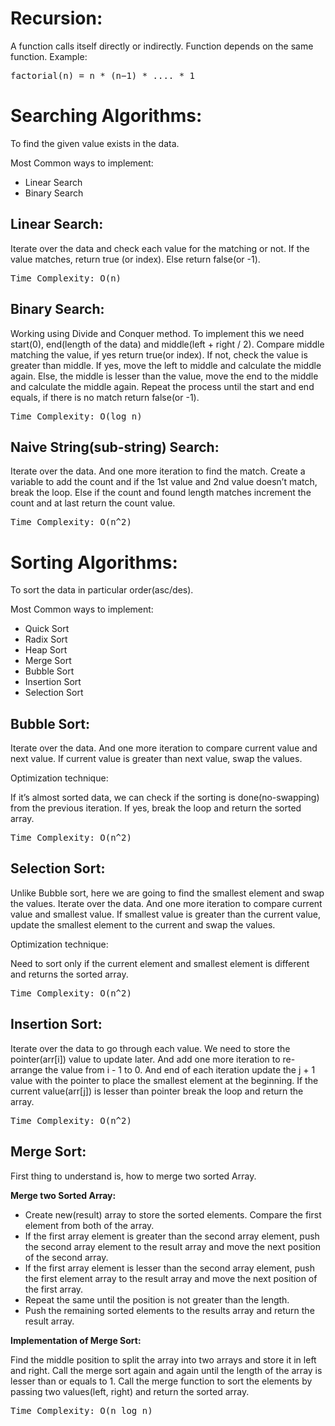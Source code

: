 # Recursion:
A function calls itself directly or indirectly. Function depends on the same function.
Example:
<pre>
factorial(n) = n * (n−1) * .... * 1
</pre>

# Searching Algorithms:
To find the given value exists in the data.
<p>Most Common ways to implement:</p>
<ul>
<li>Linear Search</li>
<li>Binary Search</li>
</ul>

<h2>Linear Search:</h2>
Iterate over the data and check each value for the matching or not. If the value matches, return true (or index). Else return false(or -1).
<pre>Time Complexity: O(n)</pre>

<h2>Binary Search:</h2>

Working using Divide and Conquer method. To implement this we need start(0), end(length of the data) and middle(left + right / 2).
Compare middle matching the value, if yes return true(or index).
If not, check the value is greater than middle. If yes, move the left to middle and calculate the middle again. 
Else, the middle is lesser than the value, move the end to the middle and calculate the middle again. 
Repeat the process until the start and end equals, if there is no match return false(or -1).
<pre>Time Complexity: O(log n)</pre>

<h2>Naive String(sub-string) Search:</h2>
Iterate over the data. And one more iteration to find the match.
Create a variable to add the count and if the 1st value and 2nd value doesn’t match, break the loop. Else if the count and found length matches increment the count and at last return the count value.
<pre>Time Complexity: O(n^2)</pre>


# Sorting Algorithms:
To sort the data in particular order(asc/des).
<p>Most Common ways to implement:</p>

<ul>
<li>Quick Sort</li>
<li>Radix Sort</li>
<li>Heap Sort</li>
<li>Merge Sort</li>
<li>Bubble Sort</li>
<li>Insertion Sort</li>
<li>Selection Sort</li>
</ul>

<h2>Bubble Sort:</h2>
Iterate over the data. And one more iteration to compare current value and next value. If current value is greater than next value, swap the values.

<p>Optimization technique:</p>
If it’s almost sorted data, we can check if the sorting is done(no-swapping) from the previous iteration. If yes, break the loop and return the sorted array.
<pre>Time Complexity: O(n^2)</pre>

<h2>Selection Sort:</h2>
Unlike Bubble sort, here we are going to find the smallest element and swap the values. Iterate over the data. And one more iteration to compare current value and smallest value. If smallest value is greater than the current value, update the smallest element to the current and swap the values.

<p>Optimization technique:</p>
Need to sort only if the current element and smallest element is different and returns the sorted array.
<pre>Time Complexity: O(n^2)</pre>

<h2>Insertion Sort:</h2>
Iterate over the data to go through each value. We need to store the pointer(arr[i]) value to update later. And add one more iteration to re-arrange the value from i - 1 to 0. And end of each iteration update the j + 1 value with the pointer to place the smallest  element at the beginning. If the current value(arr[j]) is lesser than pointer break the loop and return the array.
<pre>Time Complexity: O(n^2)</pre>

<h2>Merge Sort:</h2>
First thing to understand is, how to merge two sorted Array.

</p><b>Merge two Sorted Array:</b></p>
<ul>
<li>Create new(result) array to store the sorted elements. Compare the first element from both of the array.</li>
<li>If the first array element is greater than the second array element, push the second array element to the result array and move the next position of the second array.</li>
<li>If the first array element is lesser than the second array element, push the first element array to the result array and move the next position of the first array.</li>
<li>Repeat the same until the position is not greater than the length.</li>
<li>Push the remaining sorted elements to the results array and return the result array.</li>
</ul>

<b>Implementation of Merge Sort:</b>
<p>Find the middle position to split the array into two arrays and store it in left and right. Call the merge sort again and again until the length of the array is lesser than or equals to 1. Call the merge function to sort the elements by passing two values(left, right) and return the sorted array.</p>
<pre>Time Complexity: O(n log n)</pre>
